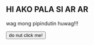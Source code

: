 
<!DOCTYPE html>

</html>
</body>

<h2>HI AKO PALA SI AR AR</h2>
<p id="demo">wag mong pipindutin huwag!!!</p>
<button type="button"
onclick='document.getElementById("demo").innerHTML ="HI I JUSY WANT TO SAY IMISSYOU HA HA SABING WAG PINDUTIN" '>do nut click me!</button>

</body>
</html>
